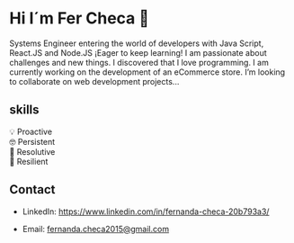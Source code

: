 # Hi I´m Fer Checa 👋 

Systems Engineer entering the world of developers with Java Script, React.JS and Node.JS 
¡Eager to keep learning!
I am passionate about challenges and new things. I discovered that I love programming.
I am currently working on the development of an eCommerce store.
I’m looking to collaborate on web development projects...

## skills 

💡 Proactive<br>
🤓 Persistent<br>
🧩 Resolutive<br>
🤖 Resilient


## Contact

* LinkedIn: https://www.linkedin.com/in/fernanda-checa-20b793a3/

* Email: fernanda.checa2015@gmail.com 

   



